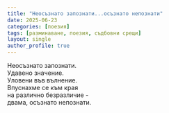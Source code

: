 ```yaml
---
title: "Неосъзнато запознати...осъзнато непознати"
date: 2025-06-23
categories: [поезия]
tags: [разминаване, поезия, съдбовни срещи]
layout: single
author_profile: true
---
```


Неосъзнато запознати.  <br/>
Удавено значение.  <br/>
Уловени във вълнение.  <br/>
Впуснахме се към края  <br/>
на различно безразличие -  <br/>
двама, осъзнато непознати.  <br/>